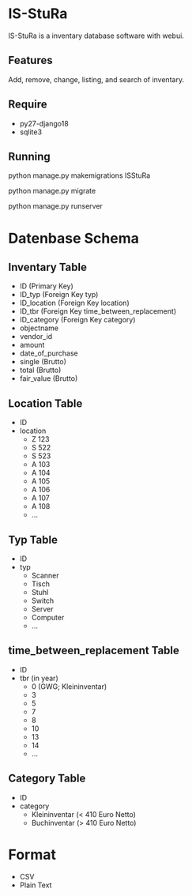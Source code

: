 # IS-StuRa

IS-StuRa is a inventary database software with webui.

## Features

Add, remove, change, listing, and search of inventary.

## Require

* py27-django18
* sqlite3

## Running

 python manage.py makemigrations ISStuRa
 
 python manage.py migrate
 
 python manage.py runserver


# Datenbase Schema

## Inventary Table
* ID        (Primary Key)
* ID_typ    (Foreign Key typ)
* ID_location (Foreign Key location)
* ID_tbr    (Foreign Key time_between_replacement)
* ID_category (Foreign Key category)
* objectname
* vendor_id
* amount
* date_of_purchase
* single (Brutto)
* total (Brutto)
* fair_value (Brutto)

## Location Table
* ID
* location
    * Z 123
    * S 522
    * S 523
    * A 103
    * A 104
    * A 105
    * A 106
    * A 107
    * A 108
    * ...

## Typ Table
* ID
* typ
    * Scanner
    * Tisch
    * Stuhl
    * Switch
    * Server
    * Computer
    * ...

## time_between_replacement Table
* ID
* tbr (in year)
    * 0 (GWG; Kleininventar)
    * 3
    * 5
    * 7
    * 8
    * 10
    * 13
    * 14
    * ...

## Category Table
* ID
* category
    * Kleininventar (< 410 Euro Netto)
    * Buchinventar (> 410 Euro Netto)

# Format
* CSV
* Plain Text
